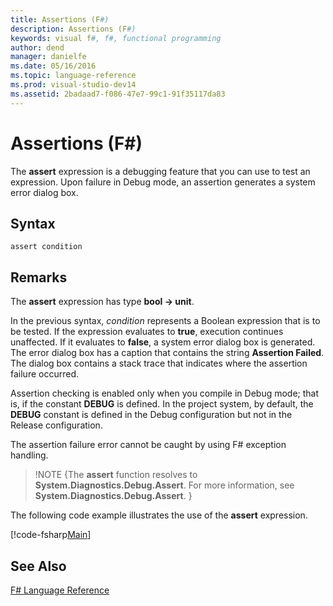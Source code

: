 ```yaml
---
title: Assertions (F#)
description: Assertions (F#)
keywords: visual f#, f#, functional programming
author: dend
manager: danielfe
ms.date: 05/16/2016
ms.topic: language-reference
ms.prod: visual-studio-dev14
ms.assetid: 2badaad7-f086-47e7-99c1-91f35117da83 
---
```


# Assertions (F#)

The **assert** expression is a debugging feature that you can use to test an expression. Upon failure in Debug mode, an assertion generates a system error dialog box.

## Syntax

```
assert condition
```

## Remarks

The **assert** expression has type **bool -&gt; unit**.

In the previous syntax, *condition* represents a Boolean expression that is to be tested. If the expression evaluates to **true**, execution continues unaffected. If it evaluates to **false**, a system error dialog box is generated. The error dialog box has a caption that contains the string **Assertion Failed**. The dialog box contains a stack trace that indicates where the assertion failure occurred.

Assertion checking is enabled only when you compile in Debug mode; that is, if the constant **DEBUG** is defined. In the project system, by default, the **DEBUG** constant is defined in the Debug configuration but not in the Release configuration.

The assertion failure error cannot be caught by using F# exception handling.

>!NOTE {The **assert** function resolves to **System.Diagnostics.Debug.Assert**. For more information, see **System.Diagnostics.Debug.Assert**.
}

The following code example illustrates the use of the **assert** expression.

[!code-fsharp[Main](snippets/fslangref2/snippet5401.fs)]
    
## See Also

[F&#35; Language Reference](FSharp-Language-Reference.md)

